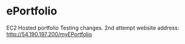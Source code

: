 # ePortfolio
EC2 Hosted portfolio
 Testing changes.
 2nd attempt
 website address: http://54.190.197.200/myEPortfolio 